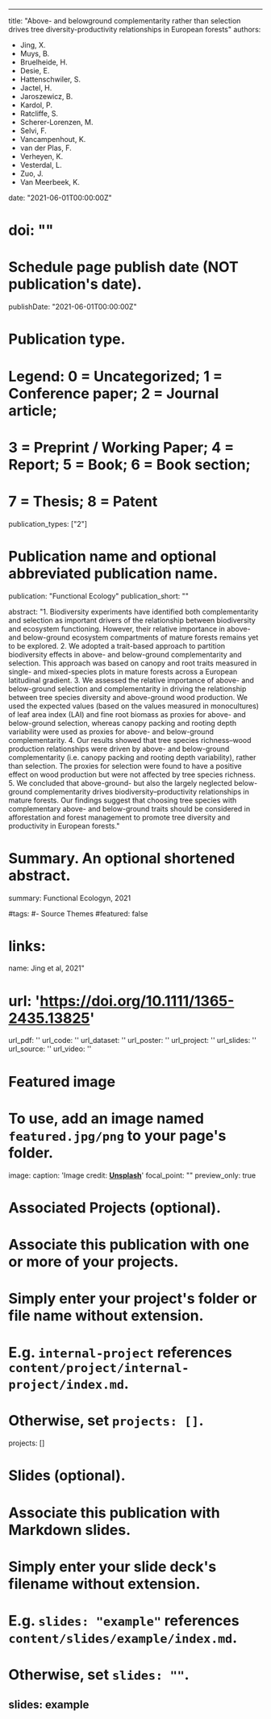  ---
title: "Above- and belowground complementarity rather than selection drives tree diversity-productivity relationships in European forests"
authors:
- Jing, X.
- Muys, B.
- Bruelheide, H.
- Desie, E.
- Hattenschwiler, S.
- Jactel, H.
- Jaroszewicz, B.
- Kardol, P.
- Ratcliffe, S.
- Scherer-Lorenzen, M.
- Selvi, F.
- Vancampenhout, K.
- van der Plas, F.
- Verheyen, K.
- Vesterdal, L.
- Zuo, J.
- Van Meerbeek, K.

date: "2021-06-01T00:00:00Z"
# doi: ""

# Schedule page publish date (NOT publication's date).
publishDate: "2021-06-01T00:00:00Z"

# Publication type.
# Legend: 0 = Uncategorized; 1 = Conference paper; 2 = Journal article;
# 3 = Preprint / Working Paper; 4 = Report; 5 = Book; 6 = Book section;
# 7 = Thesis; 8 = Patent
publication_types: ["2"]

# Publication name and optional abbreviated publication name.
publication: "Functional Ecology"
publication_short: ""

abstract: "1. Biodiversity experiments have identified both complementarity and selection as important drivers of the relationship between biodiversity and ecosystem functioning. However, their relative importance in above- and below-ground ecosystem compartments of mature forests remains yet to be explored.
2. We adopted a trait-based approach to partition biodiversity effects in above- and below-ground complementarity and selection. This approach was based on canopy and root traits measured in single- and mixed-species plots in mature forests across a European latitudinal gradient.
3. We assessed the relative importance of above- and below-ground selection and complementarity in driving the relationship between tree species diversity and above-ground wood production. We used the expected values (based on the values measured in monocultures) of leaf area index (LAI) and fine root biomass as proxies for above- and below-ground selection, whereas canopy packing and rooting depth variability were used as proxies for above- and below-ground complementarity.
4. Our results showed that tree species richness–wood production relationships were driven by above- and below-ground complementarity (i.e. canopy packing and rooting depth variability), rather than selection. The proxies for selection were found to have a positive effect on wood production but were not affected by tree species richness.
5. We concluded that above-ground- but also the largely neglected below-ground complementarity drives biodiversity–productivity relationships in mature forests. Our findings suggest that choosing tree species with complementary above- and below-ground traits should be considered in afforestation and forest management to promote tree diversity and productivity in European forests."
# Summary. An optional shortened abstract.
summary: Functional Ecologyn, 2021

#tags:
#- Source Themes
#featured: false

# links:
name: Jing et al, 2021"
# url: 'https://doi.org/10.1111/1365-2435.13825'
url_pdf: ''
url_code: ''
url_dataset: ''
url_poster: ''
url_project: ''
url_slides: ''
url_source: ''
url_video: ''

# Featured image
# To use, add an image named `featured.jpg/png` to your page's folder. 
image:
  caption: 'Image credit: [**Unsplash**](blog.pensoft.net)'
  focal_point: ""
  preview_only: true

# Associated Projects (optional).
#   Associate this publication with one or more of your projects.
#   Simply enter your project's folder or file name without extension.
#   E.g. `internal-project` references `content/project/internal-project/index.md`.
#   Otherwise, set `projects: []`.
projects: []

# Slides (optional).
#   Associate this publication with Markdown slides.
#   Simply enter your slide deck's filename without extension.
#   E.g. `slides: "example"` references `content/slides/example/index.md`.
#   Otherwise, set `slides: ""`.
slides: example
---
